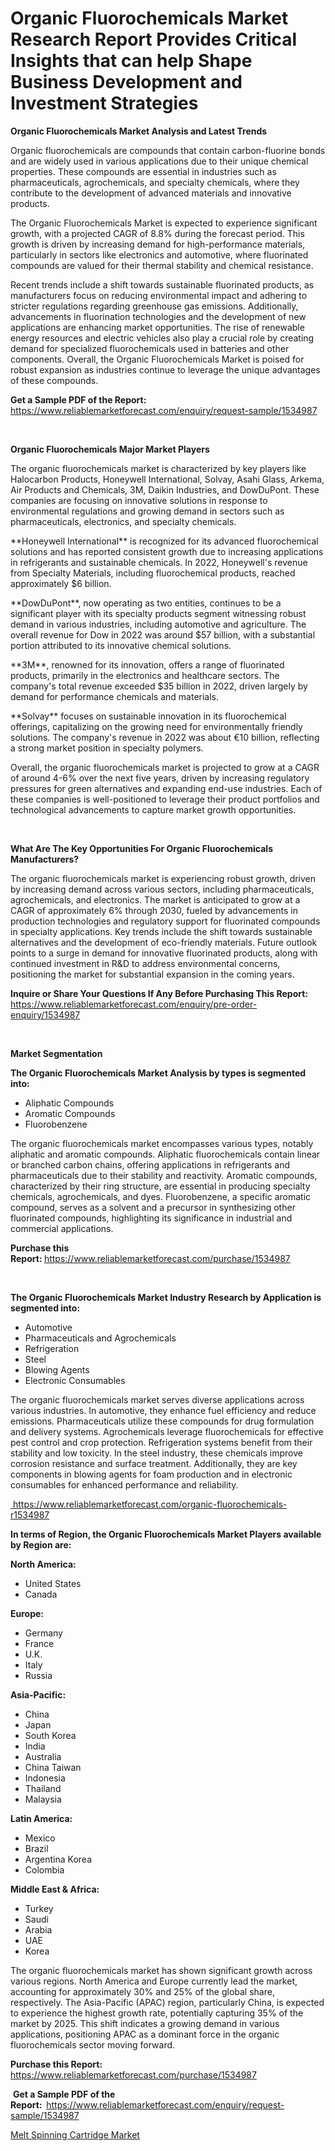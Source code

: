 <p><h1>Organic Fluorochemicals Market Research Report Provides Critical Insights that can help Shape Business Development and Investment Strategies</h1></p><p><strong>Organic Fluorochemicals Market Analysis and Latest Trends</strong></p>
<p><p>Organic fluorochemicals are compounds that contain carbon-fluorine bonds and are widely used in various applications due to their unique chemical properties. These compounds are essential in industries such as pharmaceuticals, agrochemicals, and specialty chemicals, where they contribute to the development of advanced materials and innovative products.</p><p>The Organic Fluorochemicals Market is expected to experience significant growth, with a projected CAGR of 8.8% during the forecast period. This growth is driven by increasing demand for high-performance materials, particularly in sectors like electronics and automotive, where fluorinated compounds are valued for their thermal stability and chemical resistance. </p><p>Recent trends include a shift towards sustainable fluorinated products, as manufacturers focus on reducing environmental impact and adhering to stricter regulations regarding greenhouse gas emissions. Additionally, advancements in fluorination technologies and the development of new applications are enhancing market opportunities. The rise of renewable energy resources and electric vehicles also play a crucial role by creating demand for specialized fluorochemicals used in batteries and other components. Overall, the Organic Fluorochemicals Market is poised for robust expansion as industries continue to leverage the unique advantages of these compounds.</p></p>
<p><strong>Get a Sample PDF of the Report:&nbsp;</strong> <a href="https://www.reliablemarketforecast.com/enquiry/request-sample/1534987?utm_campaign=2413&utm_medium=2&utm_source=Github&utm_content=ia&utm_term=03042025&utm_id=organic-fluorochemicals">https://www.reliablemarketforecast.com/enquiry/request-sample/1534987</a></p>
<p>&nbsp;</p>
<p><strong>Organic Fluorochemicals Major Market Players</strong></p>
<p><p>The organic fluorochemicals market is characterized by key players like Halocarbon Products, Honeywell International, Solvay, Asahi Glass, Arkema, Air Products and Chemicals, 3M, Daikin Industries, and DowDuPont. These companies are focusing on innovative solutions in response to environmental regulations and growing demand in sectors such as pharmaceuticals, electronics, and specialty chemicals.</p><p>**Honeywell International** is recognized for its advanced fluorochemical solutions and has reported consistent growth due to increasing applications in refrigerants and sustainable chemicals. In 2022, Honeywell's revenue from Specialty Materials, including fluorochemical products, reached approximately $6 billion.</p><p>**DowDuPont**, now operating as two entities, continues to be a significant player with its specialty products segment witnessing robust demand in various industries, including automotive and agriculture. The overall revenue for Dow in 2022 was around $57 billion, with a substantial portion attributed to its innovative chemical solutions.</p><p>**3M**, renowned for its innovation, offers a range of fluorinated products, primarily in the electronics and healthcare sectors. The company's total revenue exceeded $35 billion in 2022, driven largely by demand for performance chemicals and materials.</p><p>**Solvay** focuses on sustainable innovation in its fluorochemical offerings, capitalizing on the growing need for environmentally friendly solutions. The company's revenue in 2022 was about €10 billion, reflecting a strong market position in specialty polymers.</p><p>Overall, the organic fluorochemicals market is projected to grow at a CAGR of around 4-6% over the next five years, driven by increasing regulatory pressures for green alternatives and expanding end-use industries. Each of these companies is well-positioned to leverage their product portfolios and technological advancements to capture market growth opportunities.</p></p>
<p>&nbsp;</p>
<p><strong>What Are The Key Opportunities For Organic Fluorochemicals Manufacturers?</strong></p>
<p><p>The organic fluorochemicals market is experiencing robust growth, driven by increasing demand across various sectors, including pharmaceuticals, agrochemicals, and electronics. The market is anticipated to grow at a CAGR of approximately 6% through 2030, fueled by advancements in production technologies and regulatory support for fluorinated compounds in specialty applications. Key trends include the shift towards sustainable alternatives and the development of eco-friendly materials. Future outlook points to a surge in demand for innovative fluorinated products, along with continued investment in R&D to address environmental concerns, positioning the market for substantial expansion in the coming years.</p></p>
<p><strong>Inquire or Share Your Questions If Any Before Purchasing This Report:</strong> <a href="https://www.reliablemarketforecast.com/enquiry/pre-order-enquiry/1534987?utm_campaign=2413&utm_medium=2&utm_source=Github&utm_content=ia&utm_term=03042025&utm_id=organic-fluorochemicals">https://www.reliablemarketforecast.com/enquiry/pre-order-enquiry/1534987</a></p>
<p>&nbsp;</p>
<p><strong>Market Segmentation</strong></p>
<p><strong>The Organic Fluorochemicals Market Analysis by types is segmented into:</strong></p>
<p><ul><li>Aliphatic Compounds</li><li>Aromatic Compounds</li><li>Fluorobenzene</li></ul></p>
<p><p>The organic fluorochemicals market encompasses various types, notably aliphatic and aromatic compounds. Aliphatic fluorochemicals contain linear or branched carbon chains, offering applications in refrigerants and pharmaceuticals due to their stability and reactivity. Aromatic compounds, characterized by their ring structure, are essential in producing specialty chemicals, agrochemicals, and dyes. Fluorobenzene, a specific aromatic compound, serves as a solvent and a precursor in synthesizing other fluorinated compounds, highlighting its significance in industrial and commercial applications.</p></p>
<p><strong>Purchase this Report:&nbsp;</strong><a href="https://www.reliablemarketforecast.com/purchase/1534987?utm_campaign=2413&utm_medium=2&utm_source=Github&utm_content=ia&utm_term=03042025&utm_id=organic-fluorochemicals">https://www.reliablemarketforecast.com/purchase/1534987</a></p>
<p>&nbsp;</p>
<p><strong>The Organic Fluorochemicals Market Industry Research by Application is segmented into:</strong></p>
<p><ul><li>Automotive</li><li>Pharmaceuticals and Agrochemicals</li><li>Refrigeration</li><li>Steel</li><li>Blowing Agents</li><li>Electronic Consumables</li></ul></p>
<p><p>The organic fluorochemicals market serves diverse applications across various industries. In automotive, they enhance fuel efficiency and reduce emissions. Pharmaceuticals utilize these compounds for drug formulation and delivery systems. Agrochemicals leverage fluorochemicals for effective pest control and crop protection. Refrigeration systems benefit from their stability and low toxicity. In the steel industry, these chemicals improve corrosion resistance and surface treatment. Additionally, they are key components in blowing agents for foam production and in electronic consumables for enhanced performance and reliability.</p></p>
<p><a href="https://www.reliablemarketforecast.com/organic-fluorochemicals-r1534987?utm_campaign=2413&utm_medium=2&utm_source=Github&utm_content=ia&utm_term=03042025&utm_id=organic-fluorochemicals">&nbsp;https://www.reliablemarketforecast.com/organic-fluorochemicals-r1534987</a></p>
<p><strong>In terms of Region, the Organic Fluorochemicals Market Players available by Region are:</strong></p>
<p>
    <p> <strong> North America: </strong>
        <ul>
            <li>United States</li>
            <li>Canada</li>
        </ul>
        </p> 
    <p> <strong> Europe: </strong>
        <ul>
            <li>Germany</li>
            <li>France</li>
            <li>U.K.</li>
            <li>Italy</li>
            <li>Russia</li>
        </ul>
        </p> 
    <p> <strong> Asia-Pacific: </strong>
        <ul>
            <li>China</li>
            <li>Japan</li>
            <li>South Korea</li>
            <li>India</li>
            <li>Australia</li>
            <li>China Taiwan</li>
            <li>Indonesia</li>
            <li>Thailand</li>
            <li>Malaysia</li>
        </ul>
        </p> 
    <p> <strong> Latin America: </strong>
        <ul>
            <li>Mexico</li>
            <li>Brazil</li>
            <li>Argentina Korea</li>
            <li>Colombia</li>
        </ul>
        </p> 
    <p> <strong> Middle East & Africa: </strong>
        <ul>
            <li>Turkey</li>
            <li>Saudi</li>
            <li>Arabia</li>
            <li>UAE</li>
            <li>Korea</li>
        </ul>
    </p>
    </p>
<p><p>The organic fluorochemicals market has shown significant growth across various regions. North America and Europe currently lead the market, accounting for approximately 30% and 25% of the global share, respectively. The Asia-Pacific (APAC) region, particularly China, is expected to experience the highest growth rate, potentially capturing 35% of the market by 2025. This shift indicates a growing demand in various applications, positioning APAC as a dominant force in the organic fluorochemicals sector moving forward.</p></p>
<p><strong>Purchase this Report: </strong><a href="https://www.reliablemarketforecast.com/purchase/1534987?utm_campaign=2413&utm_medium=2&utm_source=Github&utm_content=ia&utm_term=03042025&utm_id=organic-fluorochemicals">https://www.reliablemarketforecast.com/purchase/1534987</a></p>
<p>&nbsp;<strong>Get a Sample PDF of the Report:&nbsp;&nbsp;</strong><a href="https://www.reliablemarketforecast.com/enquiry/request-sample/1534987?utm_campaign=2413&utm_medium=2&utm_source=Github&utm_content=ia&utm_term=03042025&utm_id=organic-fluorochemicals">https://www.reliablemarketforecast.com/enquiry/request-sample/1534987</a></p>
<p><strong></strong></p>
<p><p><a href="https://github.com/dmitriyvo6rog/Market-Research-Report-List-1/blob/main/melt-spinning-cartridge-market.md?utm_campaign=2413&utm_medium=2&utm_source=Github&utm_content=ia&utm_term=03042025&utm_id=organic-fluorochemicals">Melt Spinning Cartridge Market</a></p></p>
